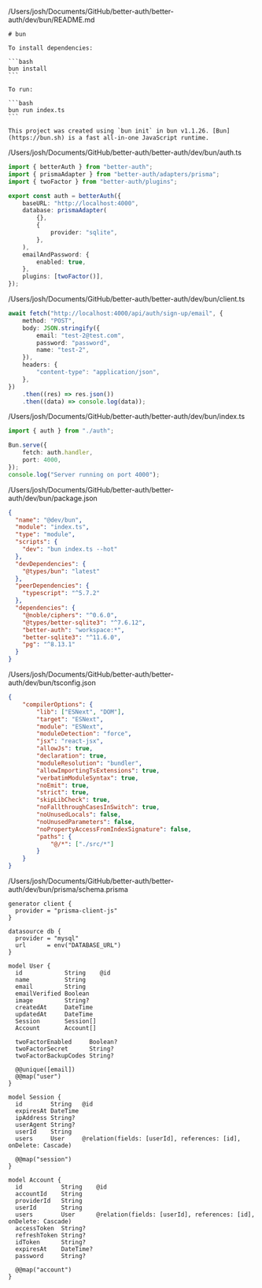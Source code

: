 /Users/josh/Documents/GitHub/better-auth/better-auth/dev/bun/README.md
````
# bun

To install dependencies:

```bash
bun install
```

To run:

```bash
bun run index.ts
```

This project was created using `bun init` in bun v1.1.26. [Bun](https://bun.sh) is a fast all-in-one JavaScript runtime.

````
/Users/josh/Documents/GitHub/better-auth/better-auth/dev/bun/auth.ts
```typescript
import { betterAuth } from "better-auth";
import { prismaAdapter } from "better-auth/adapters/prisma";
import { twoFactor } from "better-auth/plugins";

export const auth = betterAuth({
	baseURL: "http://localhost:4000",
	database: prismaAdapter(
		{},
		{
			provider: "sqlite",
		},
	),
	emailAndPassword: {
		enabled: true,
	},
	plugins: [twoFactor()],
});

```
/Users/josh/Documents/GitHub/better-auth/better-auth/dev/bun/client.ts
```typescript
await fetch("http://localhost:4000/api/auth/sign-up/email", {
	method: "POST",
	body: JSON.stringify({
		email: "test-2@test.com",
		password: "password",
		name: "test-2",
	}),
	headers: {
		"content-type": "application/json",
	},
})
	.then((res) => res.json())
	.then((data) => console.log(data));

```
/Users/josh/Documents/GitHub/better-auth/better-auth/dev/bun/index.ts
```typescript
import { auth } from "./auth";

Bun.serve({
	fetch: auth.handler,
	port: 4000,
});
console.log("Server running on port 4000");

```
/Users/josh/Documents/GitHub/better-auth/better-auth/dev/bun/package.json
```json
{
  "name": "@dev/bun",
  "module": "index.ts",
  "type": "module",
  "scripts": {
    "dev": "bun index.ts --hot"
  },
  "devDependencies": {
    "@types/bun": "latest"
  },
  "peerDependencies": {
    "typescript": "^5.7.2"
  },
  "dependencies": {
    "@noble/ciphers": "^0.6.0",
    "@types/better-sqlite3": "^7.6.12",
    "better-auth": "workspace:*",
    "better-sqlite3": "^11.6.0",
    "pg": "^8.13.1"
  }
}
```
/Users/josh/Documents/GitHub/better-auth/better-auth/dev/bun/tsconfig.json
```json
{
	"compilerOptions": {
		"lib": ["ESNext", "DOM"],
		"target": "ESNext",
		"module": "ESNext",
		"moduleDetection": "force",
		"jsx": "react-jsx",
		"allowJs": true,
		"declaration": true,
		"moduleResolution": "bundler",
		"allowImportingTsExtensions": true,
		"verbatimModuleSyntax": true,
		"noEmit": true,
		"strict": true,
		"skipLibCheck": true,
		"noFallthroughCasesInSwitch": true,
		"noUnusedLocals": false,
		"noUnusedParameters": false,
		"noPropertyAccessFromIndexSignature": false,
		"paths": {
			"@/*": ["./src/*"]
		}
	}
}

```
/Users/josh/Documents/GitHub/better-auth/better-auth/dev/bun/prisma/schema.prisma
```
generator client {
  provider = "prisma-client-js"
}

datasource db {
  provider = "mysql"
  url      = env("DATABASE_URL")
}

model User {
  id            String    @id
  name          String
  email         String
  emailVerified Boolean
  image         String?
  createdAt     DateTime
  updatedAt     DateTime
  Session       Session[]
  Account       Account[]

  twoFactorEnabled     Boolean?
  twoFactorSecret      String?
  twoFactorBackupCodes String?

  @@unique([email])
  @@map("user")
}

model Session {
  id        String   @id
  expiresAt DateTime
  ipAddress String?
  userAgent String?
  userId    String
  users     User     @relation(fields: [userId], references: [id], onDelete: Cascade)

  @@map("session")
}

model Account {
  id           String    @id
  accountId    String
  providerId   String
  userId       String
  users        User      @relation(fields: [userId], references: [id], onDelete: Cascade)
  accessToken  String?
  refreshToken String?
  idToken      String?
  expiresAt    DateTime?
  password     String?

  @@map("account")
}

```
